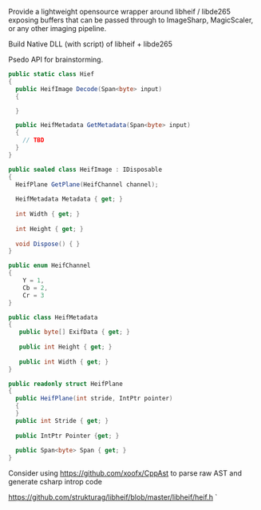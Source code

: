 Provide a lightweight opensource wrapper around libheif / libde265  exposing buffers 
that can be passed through to ImageSharp, MagicScaler, or any other imaging pipeline.

Build Native DLL (with script) of libheif + libde265

Psedo API for brainstorming.


```csharp
public static class Hief 
{
  public HeifImage Decode(Span<byte> input)
  {

  }

  public HeifMetadata GetMetadata(Span<byte> input) 
  {
    // TBD
  }
}

public sealed class HeifImage : IDisposable 
{
  HeifPlane GetPlane(HeifChannel channel); 
  
  HeifMetadata Metadata { get; }
    
  int Width { get; }
  
  int Height { get; }
  
  void Dispose() { }
}

public enum HeifChannel
{
    Y = 1,
    Cb = 2,
    Cr = 3
}

public class HeifMetadata 
{
   public byte[] ExifData { get; }
   
   public int Height { get; }
   
   public int Width { get; }
}

public readonly struct HeifPlane 
{
  public HeifPlane(int stride, IntPtr pointer)
  {
  } 
  public int Stride { get; }
  
  public IntPtr Pointer {get; } 
  
  public Span<byte> Span { get; }
}

```

Consider using https://github.com/xoofx/CppAst to parse raw AST and generate csharp introp code

https://github.com/strukturag/libheif/blob/master/libheif/heif.h
`
